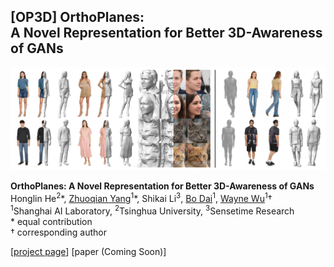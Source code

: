 ## [OP3D] OrthoPlanes: <br>A Novel Representation for Better 3D-Awareness of GANs <br>
![Teaser image](./docs/teaser.png)

**OrthoPlanes: A Novel Representation for Better 3D-Awareness of GANs**<br>
Honglin He<sup>2</sup>\*, [Zhuoqian Yang](https://yzhq97.github.io/)<sup>1</sup>\*, Shikai Li<sup>3</sup>, [Bo Dai](http://daibo.info/)<sup>1</sup>, [Wayne Wu](https://wywu.github.io/)<sup>1</sup>† <br>
<sup>1</sup>Shanghai AI Laboratory, <sup>2</sup>Tsinghua University, <sup>3</sup>Sensetime Research
<br>\* equal contribution
<br>† corresponding author

[[project page](https://orthoplanes.github.io)] [paper (Coming Soon)]
